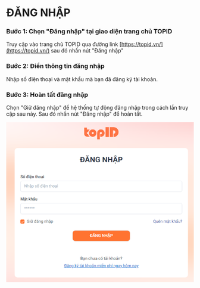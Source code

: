 # ĐĂNG NHẬP

### Bước 1: Chọn "Đăng nhập" tại giao diện trang chủ TOPID

Truy cập vào trang chủ TOPID qua đường link [https://topid.vn/](https://topid.vn/) sau đó nhấn nút "Đăng nhập"

### Bước 2: Điền thông tin đăng nhập

Nhập số điện thoại và mật khẩu mà bạn đã đăng ký tài khoản.

### Bước 3: Hoàn tất đăng nhập

Chọn "Giữ đăng nhập" để hệ thống tự động đăng nhập trong cách lần truy cập sau này. Sau đó nhấn nút "Đăng nhập" để hoàn tất.

![](<.gitbook/assets/image (6).png>)
